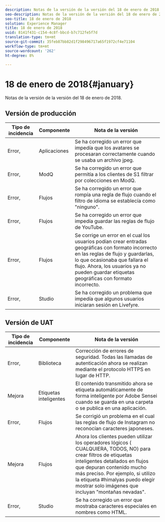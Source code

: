 ```yaml
---
description: Notas de la versión de la versión del 18 de enero de 2018.
seo-description: Notas de la versión de la versión del 18 de enero de 2018.
seo-title: 18 de enero de 2018
solution: Experience Manager
title: 18 de enero de 2018
uuid: 8141f431-c154-4c8f-bbcd-b7c712fe5f7d
translation-type: tm+mt
source-git-commit: 35feb87bb82d1f298496717a65f1972cf4e71104
workflow-type: tm+mt
source-wordcount: '262'
ht-degree: 8%

---
```



# 18 de enero de 2018{#january}

Notas de la versión de la versión del 18 de enero de 2018.

## Versión de producción

| **Tipo de incidencia** | **Componente** | **Nota de la versión** |
|---|---|---|
| Error, | Aplicaciones | Se ha corregido un error que impedía que los avatares se procesaran correctamente cuando se usaba un archivo jpeg. |
| Error, | ModQ | Se ha corregido un error que permitía a los clientes de S1 filtrar por colecciones en ModQ. |
| Error, | Flujos | Se ha corregido un error que rompía una regla de flujo cuando el filtro de idioma se establecía como &quot;ninguno&quot;. |
| Error, | Flujos | Se ha corregido un error que impedía guardar las reglas de flujo de YouTube. |
| Error, | Flujos | Se corrige un error en el cual los usuarios podían crear entradas geográficas con formato incorrecto en las reglas de flujo y guardarlas, lo que ocasionaba que fallara el flujo. Ahora, los usuarios ya no pueden guardar etiquetas geográficas con formato incorrecto. |
| Error, | Studio | Se ha corregido un problema que impedía que algunos usuarios iniciaran sesión en Livefyre. |

## Versión de UAT

| **Tipo de incidencia** | **Componente** | **Nota de la versión** |
|---|---|---|
| Error, | Biblioteca | Corrección de errores de seguridad. Todas las llamadas de autenticación ahora se realizan mediante el protocolo HTTPS en lugar de HTTP. |
| Mejora | Etiquetas inteligentes | El contenido transmitido ahora se etiqueta automáticamente de forma inteligente por Adobe Sensei cuando se guarda en una carpeta o se publica en una aplicación. |
| Error, | Flujos | Se corrigió un problema en el cual las reglas de flujo de Instagram no reconocían caracteres japoneses. |
| Mejora | Flujos | Ahora los clientes pueden utilizar los operadores lógicos ( CUALQUIERA, TODOS, NO) para crear filtros de etiquetas inteligentes detallados en flujos que depuran contenido mucho más preciso. Por ejemplo, si utilizo la etiqueta #himalyas puedo elegir mostrar solo imágenes que incluyan &quot;montañas nevadas&quot;. |
| Error, | Studio | Se ha corregido un error que mostraba caracteres especiales en nombres como HTML. |

